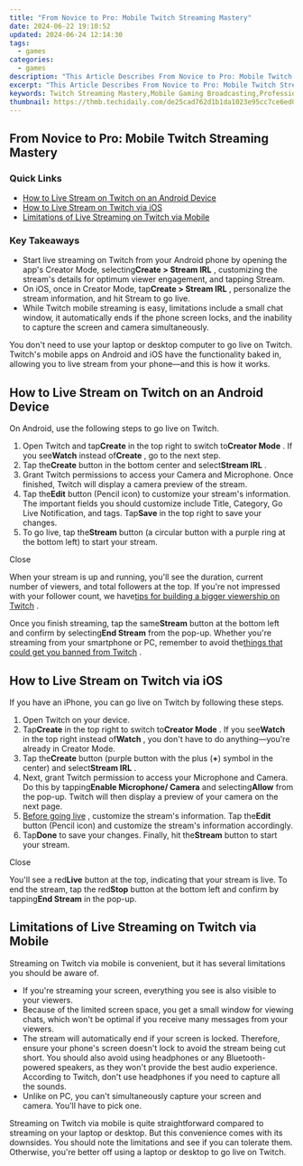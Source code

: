 ```yaml
---
title: "From Novice to Pro: Mobile Twitch Streaming Mastery"
date: 2024-06-22 19:10:52
updated: 2024-06-24 12:14:30
tags:
  - games
categories:
  - games
description: "This Article Describes From Novice to Pro: Mobile Twitch Streaming Mastery"
excerpt: "This Article Describes From Novice to Pro: Mobile Twitch Streaming Mastery"
keywords: Twitch Streaming Mastery,Mobile Gaming Broadcasting,Professional Streamers Tips,Join a Live Game Stream,Gain Streaming Skills Quickly,Become Expert Streamer,Improve Mobile Streaming
thumbnail: https://thmb.techidaily.com/de25cad762d1b1da1023e95cc7ce6ed0cc716ab658bda48c421a9e8a9c4e4418.png
---
```


## From Novice to Pro: Mobile Twitch Streaming Mastery

### Quick Links

* [How to Live Stream on Twitch on an Android Device](#how-to-live-stream-on-twitch-on-an-android-device)
* [How to Live Stream on Twitch via iOS](#how-to-live-stream-on-twitch-via-ios)
* [Limitations of Live Streaming on Twitch via Mobile](#limitations-of-live-streaming-on-twitch-via-mobile)

### Key Takeaways

* Start live streaming on Twitch from your Android phone by opening the app's Creator Mode, selecting**Create > Stream IRL** , customizing the stream's details for optimum viewer engagement, and tapping Stream.
* On iOS, once in Creator Mode, tap**Create > Stream IRL** , personalize the stream information, and hit Stream to go live.
* While Twitch mobile streaming is easy, limitations include a small chat window, it automatically ends if the phone screen locks, and the inability to capture the screen and camera simultaneously.

 You don't need to use your laptop or desktop computer to go live on Twitch. Twitch's mobile apps on Android and iOS have the functionality baked in, allowing you to live stream from your phone—and this is how it works.

## How to Live Stream on Twitch on an Android Device

On Android, use the following steps to go live on Twitch.

1. Open Twitch and tap**Create** in the top right to switch to**Creator Mode** . If you see**Watch** instead of**Create** , go to the next step.
2. Tap the**Create** button in the bottom center and select**Stream IRL** .
3. Grant Twitch permissions to access your Camera and Microphone. Once finished, Twitch will display a camera preview of the stream.
4. Tap the**Edit** button (Pencil icon) to customize your stream's information. The important fields you should customize include Title, Category, Go Live Notification, and tags. Tap**Save** in the top right to save your changes.
5. To go live, tap the**Stream** button (a circular button with a purple ring at the bottom left) to start your stream.

Close

 When your stream is up and running, you'll see the duration, current number of viewers, and total followers at the top. If you're not impressed with your follower count, we have[tips for building a bigger viewership on Twitch](https://www.makeuseof.com/tag/twitch-tips-build-viewership/) .

 Once you finish streaming, tap the same**Stream** button at the bottom left and confirm by selecting**End Stream** from the pop-up. Whether you're streaming from your smartphone or PC, remember to avoid the[things that could get you banned from Twitch](https://www.makeuseof.com/things-get-you-banned-from-twitch/) .

## How to Live Stream on Twitch via iOS

 If you have an iPhone, you can go live on Twitch by following these steps.

1. Open Twitch on your device.
2. Tap**Create** in the top right to switch to**Creator Mode** . If you see**Watch** in the top right instead of**Watch** , you don't have to do anything—you're already in Creator Mode.
3. Tap the**Create** button (purple button with the plus (**+**) symbol in the center) and select**Stream IRL** .
4. Next, grant Twitch permission to access your Microphone and Camera. Do this by tapping**Enable Microphone/ Camera** and selecting**Allow** from the pop-up. Twitch will then display a preview of your camera on the next page.
5. [Before going live](https://www.makeuseof.com/things-to-do-before-going-live/) , customize the stream's information. Tap the**Edit** button (Pencil icon) and customize the stream's information accordingly.
6. Tap**Done** to save your changes. Finally, hit the**Stream** button to start your stream.

Close

 You'll see a red**Live** button at the top, indicating that your stream is live. To end the stream, tap the red**Stop** button at the bottom left and confirm by tapping**End Stream** in the pop-up.

## Limitations of Live Streaming on Twitch via Mobile

 Streaming on Twitch via mobile is convenient, but it has several limitations you should be aware of.

* If you're streaming your screen, everything you see is also visible to your viewers.
* Because of the limited screen space, you get a small window for viewing chats, which won't be optimal if you receive many messages from your viewers.
* The stream will automatically end if your screen is locked. Therefore, ensure your phone's screen doesn't lock to avoid the stream being cut short. You should also avoid using headphones or any Bluetooth-powered speakers, as they won't provide the best audio experience. According to Twitch, don't use headphones if you need to capture all the sounds.
* Unlike on PC, you can't simultaneously capture your screen and camera. You'll have to pick one.

 Streaming on Twitch via mobile is quite straightforward compared to streaming on your laptop or desktop. But this convenience comes with its downsides. You should note the limitations and see if you can tolerate them. Otherwise, you're better off using a laptop or desktop to go live on Twitch.


<ins class="adsbygoogle"
     style="display:block"
     data-ad-format="autorelaxed"
     data-ad-client="ca-pub-7571918770474297"
     data-ad-slot="1223367746"></ins>



<ins class="adsbygoogle"
     style="display:block"
     data-ad-client="ca-pub-7571918770474297"
     data-ad-slot="8358498916"
     data-ad-format="auto"
     data-full-width-responsive="true"></ins>
